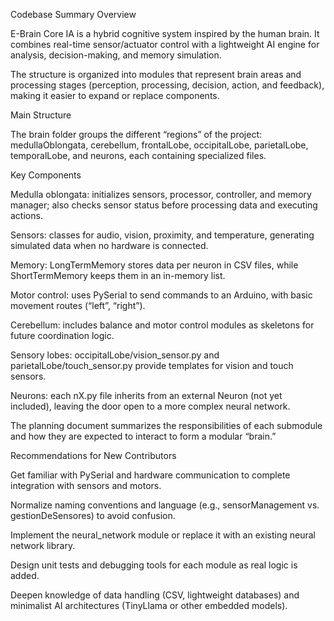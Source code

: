 Codebase Summary
Overview

E-Brain Core IA is a hybrid cognitive system inspired by the human brain. It combines real-time sensor/actuator control with a lightweight AI engine for analysis, decision-making, and memory simulation.

The structure is organized into modules that represent brain areas and processing stages (perception, processing, decision, action, and feedback), making it easier to expand or replace components.

Main Structure

The brain folder groups the different “regions” of the project: medullaOblongata, cerebellum, frontalLobe, occipitalLobe, parietalLobe, temporalLobe, and neurons, each containing specialized files.

Key Components

Medulla oblongata: initializes sensors, processor, controller, and memory manager; also checks sensor status before processing data and executing actions.

Sensors: classes for audio, vision, proximity, and temperature, generating simulated data when no hardware is connected.

Memory: LongTermMemory stores data per neuron in CSV files, while ShortTermMemory keeps them in an in-memory list.

Motor control: uses PySerial to send commands to an Arduino, with basic movement routes (“left”, “right”).

Cerebellum: includes balance and motor control modules as skeletons for future coordination logic.

Sensory lobes: occipitalLobe/vision_sensor.py and parietalLobe/touch_sensor.py provide templates for vision and touch sensors.

Neurons: each nX.py file inherits from an external Neuron (not yet included), leaving the door open to a more complex neural network.

The planning document summarizes the responsibilities of each submodule and how they are expected to interact to form a modular “brain.”

Recommendations for New Contributors

Get familiar with PySerial and hardware communication to complete integration with sensors and motors.

Normalize naming conventions and language (e.g., sensorManagement vs. gestionDeSensores) to avoid confusion.

Implement the neural_network module or replace it with an existing neural network library.

Design unit tests and debugging tools for each module as real logic is added.

Deepen knowledge of data handling (CSV, lightweight databases) and minimalist AI architectures (TinyLlama or other embedded models).